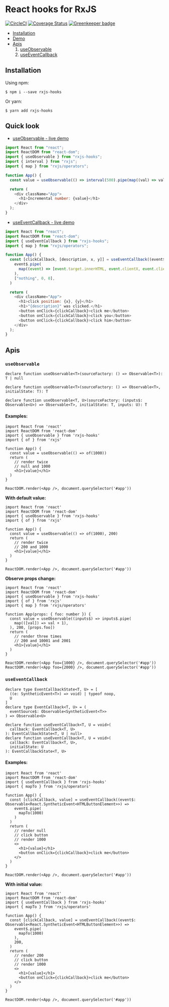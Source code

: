 # React hooks for RxJS
[![CircleCI](https://circleci.com/gh/LeetCode-OpenSource/rxjs-hooks.svg?style=svg)](https://circleci.com/gh/LeetCode-OpenSource/rxjs-hooks)
[![Coverage Status](https://coveralls.io/repos/github/LeetCode-OpenSource/rxjs-hooks/badge.svg?branch=master)](https://coveralls.io/github/LeetCode-OpenSource/rxjs-hooks?branch=master) [![Greenkeeper badge](https://badges.greenkeeper.io/LeetCode-OpenSource/rxjs-hooks.svg)](https://greenkeeper.io/)

- [Installation](#installation)
- [Demo](#quick-look)
- [Apis](#apis)
  1. [useObservable](#useobservable)
  2. [useEventCallback](#useeventcallback)
  
## Installation

Using npm:

```
$ npm i --save rxjs-hooks
```

Or yarn:

```
$ yarn add rxjs-hooks
```

## Quick look

- [useObservable - live demo](https://codesandbox.io/s/00x0z72l5n)

```javascript
import React from "react";
import ReactDOM from "react-dom";
import { useObservable } from "rxjs-hooks";
import { interval } from "rxjs";
import { map } from "rxjs/operators";

function App() {
  const value = useObservable(() => interval(500).pipe(map((val) => val * 3)));

  return (
    <div className="App">
      <h1>Incremental number: {value}</h1>
    </div>
  );
}
```

- [useEventCallback - live demo](https://codesandbox.io/s/jpjr31qmw)

```javascript
import React from "react";
import ReactDOM from "react-dom";
import { useEventCallback } from "rxjs-hooks";
import { map } from "rxjs/operators";

function App() {
  const [clickCallback, [description, x, y]] = useEventCallback((event$) =>
    event$.pipe(
      map((event) => [event.target.innerHTML, event.clientX, event.clientY]),
    ),
    ["nothing", 0, 0],
  )

  return (
    <div className="App">
      <h1>click position: {x}, {y}</h1>
      <h1>"{description}" was clicked.</h1>
      <button onClick={clickCallback}>click me</button>
      <button onClick={clickCallback}>click you</button>
      <button onClick={clickCallback}>click him</button>
    </div>
  );
}
```

## Apis

### `useObservable`

```tsx
declare function useObservable<T>(sourceFactory: () => Observable<T>): T | null

declare function useObservable<T>(sourceFactory: () => Observable<T>, initialState: T): T

declare function useObservable<T, U>(sourceFactory: (inputs$: Observable<U>) => Observable<T>, initialState: T, inputs: U): T
```

#### Examples:

```tsx
import React from 'react'
import ReactDOM from 'react-dom'
import { useObservable } from 'rxjs-hooks'
import { of } from 'rxjs'

function App() {
  const value = useObservable(() => of(1000))
  return (
    // render twice
    // null and 1000
    <h1>{value}</h1>
  )
}

ReactDOM.render(<App />, document.querySelector('#app'))
```

**With default value:**

```tsx
import React from 'react'
import ReactDOM from 'react-dom'
import { useObservable } from 'rxjs-hooks'
import { of } from 'rxjs'

function App() {
  const value = useObservable(() => of(1000), 200)
  return (
    // render twice
    // 200 and 1000
    <h1>{value}</h1>
  )
}

ReactDOM.render(<App />, document.querySelector('#app'))
```

**Observe props change:**
```tsx
import React from 'react'
import ReactDOM from 'react-dom'
import { useObservable } from 'rxjs-hooks'
import { of } from 'rxjs'
import { map } from 'rxjs/operators'

function App(props: { foo: number }) {
  const value = useObservable((inputs$) => inputs$.pipe(
    map(([val]) => val + 1),
  ), 200, [props.foo])
  return (
    // render three times
    // 200 and 10001 and 2001
    <h1>{value}</h1>
  )
}

ReactDOM.render(<App foo={1000} />, document.querySelector('#app'))
ReactDOM.render(<App foo={2000} />, document.querySelector('#app'))
```

### `useEventCallback`

```tsx
declare type EventCallbackState<T, U> = [
  ((e: SyntheticEvent<T>) => void) | typeof noop,
  U
]
declare type EventCallback<T, U> = (
  eventSource$: Observable<SyntheticEvent<T>>
) => Observable<U>

declare function useEventCallback<T, U = void>(
  callback: EventCallback<T, U>
): EventCallbackState<T, U | null>
declare function useEventCallback<T, U = void>(
  callback: EventCallback<T, U>,
  initialState: U
): EventCallbackState<T, U>
```

#### Examples:

```tsx
import React from 'react'
import ReactDOM from 'react-dom'
import { useEventCallback } from 'rxjs-hooks'
import { mapTo } from 'rxjs/operators'

function App() {
  const [clickCallback, value] = useEventCallback((event$: Observable<React.SyntheticEvent<HTMLButtonElement>>) =>
    event$.pipe(
      mapTo(1000)
    )
  )
  return (
    // render null
    // click button
    // render 1000
    <>
      <h1>{value}</h1>
      <button onClick={clickCallback}>click me</button>
    </>
  )
}

ReactDOM.render(<App />, document.querySelector('#app'))
```

**With initial value:**

```tsx
import React from 'react'
import ReactDOM from 'react-dom'
import { useEventCallback } from 'rxjs-hooks'
import { mapTo } from 'rxjs/operators'

function App() {
  const [clickCallback, value] = useEventCallback((event$: Observable<React.SyntheticEvent<HTMLButtonElement>>) =>
    event$.pipe(
      mapTo(1000)
    ),
    200,
  )
  return (
    // render 200
    // click button
    // render 1000
    <>
      <h1>{value}</h1>
      <button onClick={clickCallback}>click me</button>
    </>
  )
}

ReactDOM.render(<App />, document.querySelector('#app'))
```
